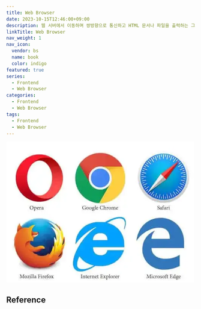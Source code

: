 ```yaml
---
title: Web Browser
date: 2023-10-15T12:46:00+09:00
description: 웹 서버에서 이동하며 쌍방향으로 통신하고 HTML 문서나 파일을 출력하는 그래픽 사용자 인터페이스 기반의 응용 소프트웨어
linkTitle: Web Browser
nav_weight: 1
nav_icon:
  vendor: bs
  name: book
  color: indigo
featured: true
series:
  - Frontend
  - Web Browser
categories:
  - Frontend
  - Web Browser
tags:
  - Frontend
  - Web Browser
---
```


![Web Browser](web-browser.webp#center)

## Reference
